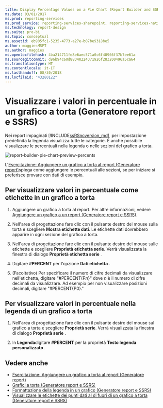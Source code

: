 ```yaml
---
title: Display Percentage Values on a Pie Chart (Report Builder and SSRS) (Visualizzare i valori in percentuale in un grafico a torta (Generatore report e SSRS)) | Microsoft Docs
ms.date: 03/01/2017
ms.prod: reporting-services
ms.prod_service: reporting-services-sharepoint, reporting-services-native
ms.technology: report-design
ms.suite: pro-bi
ms.topic: conceptual
ms.assetid: eb905fc1-5235-4773-a27e-b07be9318be5
author: maggiesMSFT
ms.author: maggies
ms.openlocfilehash: 4ba214711fe8e6aec571a0c6f48966f37b7ee61a
ms.sourcegitcommit: d96b94c60d88340224371926f283200496a5ca64
ms.translationtype: HT
ms.contentlocale: it-IT
ms.lasthandoff: 08/30/2018
ms.locfileid: "43280122"
---
```

# <a name="display-percentage-values-on-a-pie-chart-report-builder-and-ssrs"></a>Visualizzare i valori in percentuale in un grafico a torta (Generatore report e SSRS)
Nei report impaginati [!INCLUDE[ssRSnoversion_md](../../includes/ssrsnoversion-md.md)], per impostazione predefinita la legenda visualizza tutte le categorie. È anche possibile visualizzare le percentuali nella legenda o nelle sezioni del grafico a torta.   

![report-builder-pie-chart-preview-percents](../../reporting-services/media/report-builder-pie-chart-preview-percents.png)

 L'[Esercitazione: Aggiungere un grafico a torta al report (Generatore report)](Tutorial:%20Add%20a%20Pie%20Chart%20to%20Your%20Report%20\(Report%20Builder\).md)spiega come aggiungere le percentuali alle sezioni, se per iniziare si preferisce provare con dati di esempio.
 
  
## <a name="to-display-percentage-values-as-labels-on-a-pie-chart"></a>Per visualizzare valori in percentuale come etichette in un grafico a torta  
  
1.  Aggiungere un grafico a torta al report. Per altre informazioni, vedere [Aggiungere un grafico a un report &#40;Generatore report e SSRS&#41;](../../reporting-services/report-design/add-a-chart-to-a-report-report-builder-and-ssrs.md).  
  
2.  Nell'area di progettazione fare clic con il pulsante destro del mouse sulla torta e scegliere **Mostra etichette dati**. Le etichette dati dovrebbero apparire in ogni sezione del grafico a torta.  
  
3.  Nell'area di progettazione fare clic con il pulsante destro del mouse sulle etichette e scegliere **Proprietà etichetta serie**. Verrà visualizzata la finestra di dialogo **Proprietà etichetta serie** .  
  
4.  Digitare **#PERCENT** per l'opzione **Dati etichetta** .  
  
5.  (Facoltativo) Per specificare il numero di cifre decimali da visualizzare nell'etichetta, digitare "#PERCENT{P*n*}" dove *n* è il numero di cifre decimali da visualizzare. Ad esempio per non visualizzare posizioni decimali, digitare "#PERCENT{P0}."  
  
## <a name="to-display-percentage-values-in-the-legend-of-a-pie-chart"></a>Per visualizzare valori in percentuale nella legenda di un grafico a torta  
  
1.  Nell'area di progettazione fare clic con il pulsante destro del mouse sul grafico a torta e scegliere **Proprietà serie**. Verrà visualizzata la finestra di dialogo **Proprietà serie** .  
  
2.  In **Legenda**digitare **#PERCENT** per la proprietà **Testo legenda personalizzato** .  
  
## <a name="see-also"></a>Vedere anche  
* [Esercitazione: Aggiungere un grafico a torta al report (Generatore report)](Tutorial:%20Add%20a%20Pie%20Chart%20to%20Your%20Report%20\(Report%20Builder\).md)
*  [Grafici a torta &#40;Generatore report e SSRS&#41;](../../reporting-services/report-design/pie-charts-report-builder-and-ssrs.md)   
*  [Formattazione della legenda in un grafico &#40;Generatore report e SSRS&#41;](../../reporting-services/report-design/chart-legend-formatting-report-builder.md)   
*  [Visualizzare le etichette dei punti dati al di fuori di un grafico a torta &#40;Generatore report e SSRS&#41;](../../reporting-services/report-design/display-data-point-labels-outside-a-pie-chart-report-builder-and-ssrs.md)   
 
  

